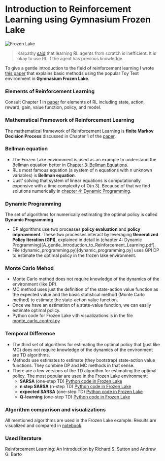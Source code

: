 # Introduction to Reinforcement Learning using Gymnasium Frozen Lake

![Frozen Lake](https://gymnasium.farama.org/_images/frozen_lake.gif)

> Karpathy [said](https://www.youtube.com/watch?v=cdiD-9MMpb0) that learning RL agents from scratch is inefficient. It is okay to use RL if the agent has previous knowledge.

To give a gentle introduction to the field of reinforcement learning I wrote [this paper](A_gentle_introduction_to_Reinforcement_Learning.pdf) that explains basic methods using the popular Toy Text environment in **Gymnasium Frozen Lake**.
###  Elements of Reinforcement Learning
Consult Chapter 1 in [paper](A_gentle_introduction_to_Reinforcement_Learning.pdf) for elements of RL including state, action, reward, gain, value function, policy, and model.

### Mathematical Framework of Reinforcement Learning
The mathematical framework of Reinforcement Learning is **finite Markov Decision Process** discussed in Chapter 1 of the [paper](A_gentle_introduction_to_Reinforcement_Learning.pdf).

### Bellman equation
* The Frozen Lake environment is used as an example to understand the Bellman equation better in [Chapter 3: Bellman Equations](A_gentle_introduction_to_Reinforcement_Learning.pdf).
* RL's most famous equation (a system of n equations with n unknown variables) is **Bellman equation**.
* ’Just’ solving that system of linear equations is computationally expensive with a time complexity of O(n
3). Because of that we find solutions numerically in [chapter 4: Dynamic Programming](A_gentle_introduction_to_Reinforcement_Learning.pdf).

### Dynamic Programming
The set of algorithms for numerically estimating the optimal policy is called **Dynamic Programming**.
* DP algorithms use two processes **policy evaluation** and **policy improvement**. These two processes interact by leveraging **Generalized Policy Iteration (GPI)**, explained in detail in (chapter 4: Dynamic Programming)[A_gentle_introduction_to_Reinforcement_Learning.pdf].
* File (dynamic_programming.py)[dynamic_programming.py] uses GPI DP to estimate the optimal policy in the frozen lake environment.

### Monte Carlo Mehod
* Monte Carlo method does not require knowledge of the dynamics of the environment (like DP).
* MC method uses just the definition of the state-action value function as the expected value and the basic
statistical method (Monte Carlo method) to estimate the state-action value function.
* Once we have an estimation of a state-value function, we can easily estimate optimal policy.
* Python code for Frozen Lake vith visualizations is in the file [monte_carlo_control.py](https://github.com/andjadenic/RL_frozen_lake/blob/main/monte_carlo_control.py)

### Temporal Difference
* The third set of algorithms for estimating the optimal policy that (just like MC) does not require knowledge of the dynamics of the environment are TD algorithms.
* Methods use estimates to estimate (they bootstrap) state-action value functions. They
combine DP and MC methods in that sense.
* There are a few versions of the TD algorithm for estimating the optimal policy. The most popular are used in the Frozen Lake environment:
  * **SARSA** (one-step TD)  [Python code in Frozen Lake](https://github.com/andjadenic/RL_frozen_lake/blob/main/sarsa.py)
  * **n step SARSA** (n-step TD) [Python code in Frozen Lake](https://github.com/andjadenic/RL_frozen_lake/blob/main/sarsa.py)
  * **expected SARSA** (one-step TD) [Python code in Frozen Lake](https://github.com/andjadenic/RL_frozen_lake/blob/main/sarsa.py)
  * **Q-learning** (one-step TD) [Python code in Frozen Lake](https://github.com/andjadenic/RL_frozen_lake/blob/main/q_learning.py)
 
### Algorithm comparison and visualizations
All mentioned algorithms are used in the Frozen Lake example. Results are visualized and compared in [notebook](Frozen_lake_notebook_with_all_algorithms.ipynb).

### Used literature
Reinforcement Learning: An Introduction by Richard S. Sutton and Andrew G. Barto
